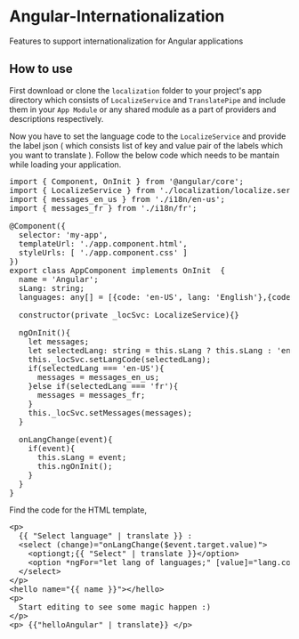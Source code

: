 # Angular-Internationalization
Features to support internationalization for Angular applications

## How to use

First download or clone the `localization` folder to your project's app directory which consists of `LocalizeService` and `TranslatePipe` and include them in your `App Module` or any shared module as a part of providers and descriptions respectively.

Now you have to set the language code to the `LocalizeService` and provide the label json ( which consists list of key and value pair of the labels which you want to translate ). Follow the below code which needs to be mantain while loading your application.

<pre>
import { Component, OnInit } from '@angular/core';
import { LocalizeService } from './localization/localize.service';
import { messages_en_us } from './i18n/en-us';
import { messages_fr } from './i18n/fr';

@Component({
  selector: 'my-app',
  templateUrl: './app.component.html',
  styleUrls: [ './app.component.css' ]
})
export class AppComponent implements OnInit  {
  name = 'Angular';
  sLang: string;
  languages: any[] = [{code: 'en-US', lang: 'English'},{code: 'fr', lang: 'French'}];

  constructor(private _locSvc: LocalizeService){}

  ngOnInit(){
    let messages;
    let selectedLang: string = this.sLang ? this.sLang : 'en-US';
    this._locSvc.setLangCode(selectedLang);
    if(selectedLang === 'en-US'){
      messages = messages_en_us;
    }else if(selectedLang === 'fr'){
      messages = messages_fr;
    }
    this._locSvc.setMessages(messages);
  }

  onLangChange(event){
    if(event){
      this.sLang = event;
      this.ngOnInit();
    }
  }
}
</pre>

Find the code for the HTML template,

<pre>
&lt;p&gt;
  {{ "Select language" | translate }} : 
  &lt;select (change)="onLangChange($event.target.value)"&gt;
    &lt;optiongt;{{ "Select" | translate }}&lt;/option&gt;
    &lt;option *ngFor="let lang of languages;" [value]="lang.code"gt; {{lang.lang}} &lt;/option&gt;
  &lt;/select&gt;
&lt;/p&gt;
&lt;hello name="{{ name }}"&gt;&lt;/hello&gt;
&lt;p&gt;
  Start editing to see some magic happen :)
&lt;/p&gt;
&lt;p&gt; {{"helloAngular" | translate}} &lt;/p&gt;
</pre>
